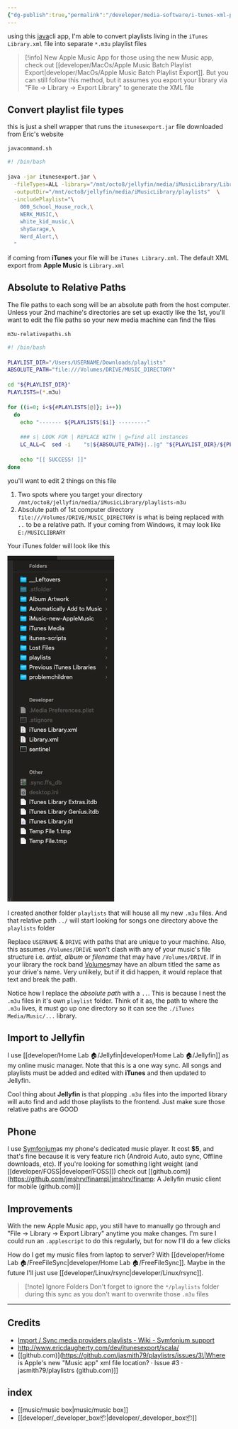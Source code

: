 ```yaml
---
{"dg-publish":true,"permalink":"/developer/media-software/i-tunes-xml-playlist-to-m3u-converter/","noteIcon":""}
---
```


using this [java](http://www.ericdaugherty.com/dev/itunesexport/scala/)cli app, I'm able to convert playlists living in the `iTunes Library.xml` file into separate `*.m3u` playlist files

> [!info] New Apple Music App
> for those using the new Music app, check out [[developer/MacOs/Apple Music Batch Playlist Export\|developer/MacOs/Apple Music Batch Playlist Export]]. But you can still follow this method, but it assumes you export your library via "File -> Library -> Export Library" to generate the XML file
## Convert playlist file types

this is just a shell wrapper that runs the `itunesexport.jar` file downloaded from Eric's website

`javacommand.sh`
```bash
#! /bin/bash

java -jar itunesexport.jar \
  -fileTypes=ALL -library="/mnt/octo8/jellyfin/media/iMusicLibrary/Library.xml" \
  -outputDir="/mnt/octo8/jellyfin/media/iMusicLibrary/playlists"  \
  -includePlaylist="\
    000_School_House_rock,\
	WERK_MUSIC,\
	white_kid_music,\
	shyGarage,\
	Nerd_Alert,\
  " 
```

if coming from **iTunes** your file will be `iTunes Library.xml`. The default XML export from **Apple Music** is `Library.xml`

## Absolute to Relative Paths

The file paths to each song will be an absolute path from the host computer. Unless your 2nd machine's directories are set up exactly like the 1st, you'll want to edit the file paths so your new media machine can find the files

`m3u-relativepaths.sh`
```bash
#! /bin/bash 

PLAYLIST_DIR="/Users/USERNAME/Downloads/playlists"
ABSOLUTE_PATH="file:///Volumes/DRIVE/MUSIC_DIRECTORY"

cd "${PLAYLIST_DIR}"
PLAYLISTS=(*.m3u)

for ((i=0; i<${#PLAYLISTS[@]}; i++))
  do
	echo "------- ${PLAYLISTS[$i]} ---------" 
  
	### s| LOOK FOR | REPLACE WITH | g=find all instances
	LC_ALL=C  sed -i    "s|${ABSOLUTE_PATH}|..|g" "${PLAYLIST_DIR}/${PLAYLISTS[$i]}"

	echo "[[ SUCCESS! ]]"
done

```

you'll want to edit 2 things on this file
1.  Two spots where you target your directory `/mnt/octo8/jellyfin/media/iMusicLibrary/playlists-m3u`
3.  Absolute path of 1st computer directory `file:///Volumes/DRIVE/MUSIC_DIRECTORY` is what is being replaced with  `..` to be a relative path. If your coming from Windows, it may look like `E:/MUSICLIBRARY` 

Your iTunes folder will look like this

![attachments/iTunes-Directory-Tree.png|iTunes-Directory-Tree](/img/user/attachments/iTunes-Directory-Tree.png)

I created another folder `playlists` that will house all my new `.m3u` files. And that relative path `../` will start looking for songs one directory above the `playlists` folder

Replace `USERNAME` & `DRIVE` with paths that are unique to your machine. Also, this assumes `/Volumes/DRIVE` won't clash with any of your music's file structure i.e. *artist*, *album* or *filename* that may have `/Volumes/DRIVE`. If in your library the rock band [Volumes](https://volumesofficial.com/)may have an album titled the same as your drive's name. Very unlikely, but if it did happen, it would replace that text and break the path.

Notice how I replace the *absolute path* with a `..`. This is because I nest the `.m3u` files in it's own `playlist` folder. Think of it as, the path to where the `.m3u` lives, it must go up one directory so it can see the `./iTunes Media/Music/...` library.
## Import to Jellyfin
I use [[developer/Home Lab 🏠/Jellyfin\|developer/Home Lab 🏠/Jellyfin]] as my online music manager. Note that this is a one way sync. All songs and playlists must be added and edited with **iTunes** and then updated to Jellyfin. 

Cool thing about **Jellyfin** is that plopping `.m3u` files into the imported library will auto find and add those playlists to the frontend. Just make sure those relative paths are GOOD

## Phone
I use [Symfonium](https://www.symfonium.app/)as my phone's dedicated music player. It cost **$5**, and that's fine because it is very feature rich (Android Auto, auto sync, Offline downloads, etc). If you're looking for something light weight (and [[developer/FOSS\|developer/FOSS]]) check out [[github.com)](https://github.com/jmshrv/finamp\|jmshrv/finamp: A Jellyfin music client for mobile (github.com)]]

## Improvements
With the new Apple Music app, you still have to manually go through and "File -> Library -> Export Library" anytime you make changes. I'm sure I could run an `.applescript` to do this regularly, but for now I'll do a few clicks

How do I get my music files from laptop to server? With [[developer/Home Lab 🏠/FreeFileSync\|developer/Home Lab 🏠/FreeFileSync]]. Maybe in the future I'll just use [[developer/Linux/rsync\|developer/Linux/rsync]]. 

> [!note] Ignore Folders
> Don't forget to ignore the `*/playlists` folder during this sync as you don't want to overwrite those `.m3u` files


---

## Credits
- [Import / Sync media providers playlists - Wiki - Symfonium support](https://support.symfonium.app/t/import-sync-media-providers-playlists/325)
- http://www.ericdaugherty.com/dev/itunesexport/scala/
- [[github.com)](https://github.com/jasmith79/playlistrs/issues/3\|Where is Apple's new "Music app" xml file location? · Issue #3 · jasmith79/playlistrs (github.com)]]
## index
- [[music/music box\|music/music box]]
- [[developer/_developer_box📦\|developer/_developer_box📦]]